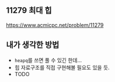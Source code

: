 ## 11279 최대 힙

<https://www.acmicpc.net/problem/11279>

## 내가 생각한 방법

<!-- ![이미지](./img.png) -->

- `heapq`를 쓰면 풀 수 있긴 한데...
- 힙 자료구조를 직접 구현해볼 필요도 있을 듯.
- TODO
